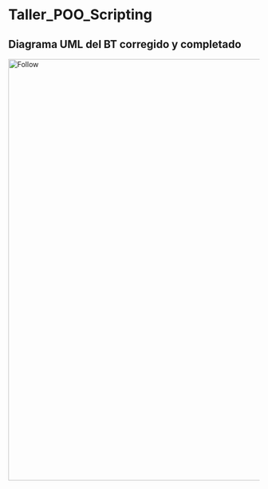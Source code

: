 # Taller_POO_Scripting

## Diagrama UML del BT corregido y completado

<img width="961" height="844" alt="Follow" src="https://github.com/user-attachments/assets/c615a236-33b2-44fd-8624-c3495d8171be" />
